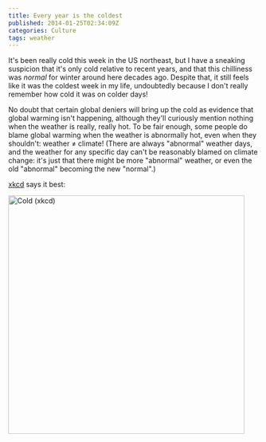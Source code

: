 ```yaml
---
title: Every year is the coldest
published: 2014-01-25T02:34:09Z
categories: Culture
tags: weather
---
```


<p>
It's been really cold this week in the US northeast, but I have a sneaking suspicion that it's only cold relative to recent years, and that this chilliness was <em>normal</em> for winter around here decades ago. Despite that, it still feels like it was the coldest week in my life, undoubtedly because I don't really remember how cold it was on colder days!
</p>

<!--more-->

<p>
No doubt that certain global deniers will bring up the cold as evidence that global warming isn't happening, although they'll curiously mention nothing when the weather is really, really hot.  To be fair enough, some people do blame global warming when the weather is abnormally hot, even when they shouldn't: weather &ne; climate!  (There are always "abnormal" weather days, and the weather for any specific day can't be reasonably blamed on climate change: it's just that there might be more "abnormal" weather, or even the old "abnormal" becoming the new "normal".)
</p>

<p>
<a href="http://xkcd.com/">xkcd</a> says it best:
</p>

<a href="http://xkcd.com/1321/"><img src="http://blog.chungyc.org/wp-content/uploads/2014/01/cold-506x512.png" alt="Cold (xkcd)" width="474" height="479" class="aligncenter size-large wp-image-3708" /></a>

